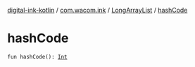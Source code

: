 [digital-ink-kotlin](../../index.md) / [com.wacom.ink](../index.md) / [LongArrayList](index.md) / [hashCode](./hash-code.md)

# hashCode

`fun hashCode(): `[`Int`](https://kotlinlang.org/api/latest/jvm/stdlib/kotlin/-int/index.html)